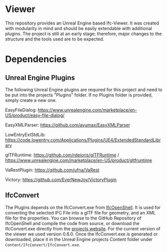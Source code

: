 # Viewer
This repository provides an Unreal Engine based Ifc-Viewer. It was created with modularity in mind and should be easily extendable with additional plugins. The project is still at an early stage; therefore, major changes to the structure and the tools used are to be expected.

# Dependencies
## Unreal Engine Plugins
The following Unreal Engine plugins are required for this project and need to be put into the projects "Plugins" folder. If no Plugins folder is provided, simply create a new one.

EasyFileDialog: https://www.unrealengine.com/marketplace/en-US/product/easy-file-dialog/

EasyXMLParser: https://github.com/ayumax/EasyXMLParser

LowEntryExtStdLib: https://code.lowentry.com/Applications/Plugins/UE4/ExtendedStandardLibrary

glTFRuntime: https://github.com/rdeioris/glTFRuntime / https://www.unrealengine.com/marketplace/en-US/product/gltfruntime

VaRestPlugin: https://github.com/ufna/VaRest

Victory: https://github.com/EverNewJoy/VictoryPlugin


## IfcConvert
The Plugins depends on the IfcConvert.exe from [IfcOpenShell](https://github.com/IfcOpenShell/IfcOpenShell). It is used for converting the selected IFC File into a glTF file for geometry, and an XML file for the properties. You can browse to the GitHub Repository of IfcOpenShell and compile the code from source, or download the IfcConvert.exe directly from the [projects website](http://ifcopenshell.org/ifcconvert). For the current version of the viewer we used version 0.6.0. Once the IfcConvert.exe is generated or downloaded, place it in the Unreal Engine projects Content folder under `Content/IfcConvert/IfcConvert.exe`.
